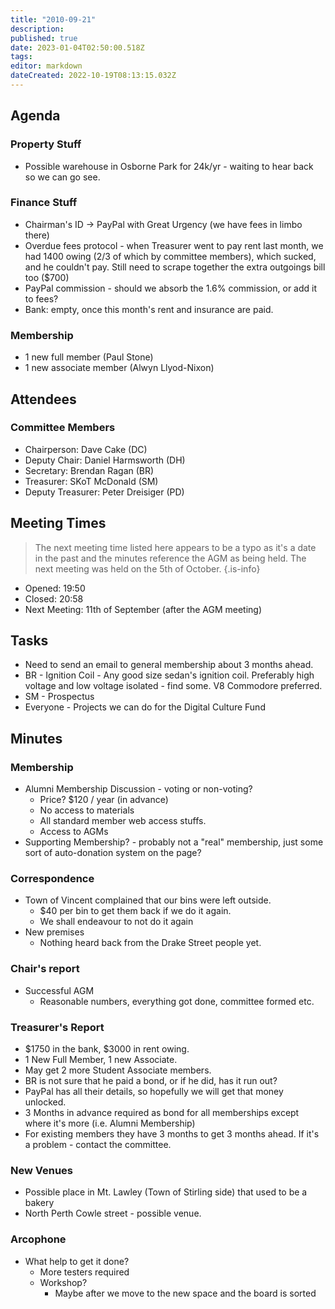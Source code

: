 ```yaml
---
title: "2010-09-21"
description: 
published: true
date: 2023-01-04T02:50:00.518Z
tags: 
editor: markdown
dateCreated: 2022-10-19T08:13:15.032Z
---
```


## Agenda

### Property Stuff

- Possible warehouse in Osborne Park for 24k/yr - waiting to hear back so we can go see.

### Finance Stuff

- Chairman's ID -\> PayPal with Great Urgency (we have fees in limbo there)
- Overdue fees protocol - when Treasurer went to pay rent last month, we had 1400 owing (2/3 of which by committee members), which sucked, and he couldn't pay. Still need to scrape together the extra outgoings bill too (\$700)
- PayPal commission - should we absorb the 1.6% commission, or add it to fees?
- Bank: empty, once this month's rent and insurance are paid.

### Membership

- 1 new full member (Paul Stone)
- 1 new associate member (Alwyn Llyod-Nixon)

## Attendees

### Committee Members

- Chairperson: Dave Cake (DC)
- Deputy Chair: Daniel Harmsworth (DH)
- Secretary: Brendan Ragan (BR)
- Treasurer: SKoT McDonald (SM)
- Deputy Treasurer: Peter Dreisiger (PD)

## Meeting Times

> The next meeting time listed here appears to be a typo as it's a date in the past and the minutes reference the AGM as being held. The next meeting was held on the 5th of October.
{.is-info}

- Opened: 19:50
- Closed: 20:58
- Next Meeting: 11th of September (after the AGM meeting)

## Tasks

- Need to send an email to general membership about 3 months ahead.
- BR - Ignition Coil - Any good size sedan's ignition coil. Preferably high voltage and low voltage isolated - find some. V8 Commodore preferred.
- SM - Prospectus
- Everyone - Projects we can do for the Digital Culture Fund

## Minutes

### Membership

- Alumni Membership Discussion - voting or non-voting?
  - Price? \$120 / year (in advance)
  - No access to materials
  - All standard member web access stuffs.
  - Access to AGMs
- Supporting Membership? - probably not a "real" membership, just some sort of auto-donation system on the page?

### Correspondence

- Town of Vincent complained that our bins were left outside.
  - \$40 per bin to get them back if we do it again.
  - We shall endeavour to not do it again
- New premises
  - Nothing heard back from the Drake Street people yet.

### Chair's report

- Successful AGM
  - Reasonable numbers, everything got done, committee formed etc.

### Treasurer's Report

- \$1750 in the bank, \$3000 in rent owing.
- 1 New Full Member, 1 new Associate.
- May get 2 more Student Associate members.
- BR is not sure that he paid a bond, or if he did, has it run out?
- PayPal has all their details, so hopefully we will get that money unlocked.
- 3 Months in advance required as bond for all memberships except where it's more (i.e. Alumni Membership)
- For existing members they have 3 months to get 3 months ahead. If it's a problem - contact the committee.

### New Venues

- Possible place in Mt. Lawley (Town of Stirling side) that used to be a bakery
- North Perth Cowle street - possible venue.

### Arcophone

- What help to get it done?
  - More testers required
  - Workshop?
    - Maybe after we move to the new space and the board is sorted
